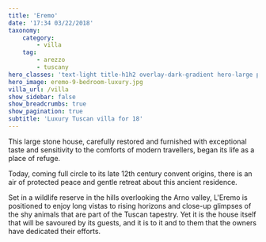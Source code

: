 ```yaml
---
title: 'Eremo'
date: '17:34 03/22/2018'
taxonomy:
    category:
        - villa
    tag:
        - arezzo
        - tuscany
hero_classes: 'text-light title-h1h2 overlay-dark-gradient hero-large parallax'
hero_image: eremo-9-bedroom-luxury.jpg
villa_url: /villa
show_sidebar: false
show_breadcrumbs: true
show_pagination: true
subtitle: 'Luxury Tuscan villa for 18'
---
```


This large stone house, carefully restored and furnished with exceptional taste and sensitivity to the comforts of modern travellers, began its life as a place of refuge. 

Today, coming full circle to its late 12th century convent origins, there is an air of protected peace and gentle retreat about this ancient residence. 

Set in a wildlife reserve in the hills overlooking the Arno valley, L'Eremo is positioned to enjoy long vistas to rising horizons and close-up glimpses of the shy animals that are part of the Tuscan tapestry. Yet it is the house itself that will be savoured by its guests, and it is to it and to them that the owners have dedicated their efforts.